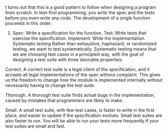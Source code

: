 t turns out that this is a good pattern to follow when designing a program from scratch. In test-first programming, you write the spec and the tests before you even write any code. The development of a single function proceeds in this order:

1) Spec: Write a specification for the function.
Test: Write tests that exercise the specification.
Implement: Write the implementation.
Systematic testing
Rather than exhaustive, haphazard, or randomized testing, we want to test systematically. Systematic testing means that we are choosing test cases in a principled way, with the goal of designing a test suite with three desirable properties:

Correct. A correct test suite is a legal client of the specification, and it accepts all legal implementations of the spec without complaint. This gives us the freedom to change how the module is implemented internally without necessarily having to change the test suite.

Thorough. A thorough test suite finds actual bugs in the implementation, caused by mistakes that programmers are likely to make.

Small. A small test suite, with few test cases, is faster to write in the first place, and easier to update if the specification evolves. Small test suites are also faster to run. You will be able to run your tests more frequently if your test suites are small and fast.